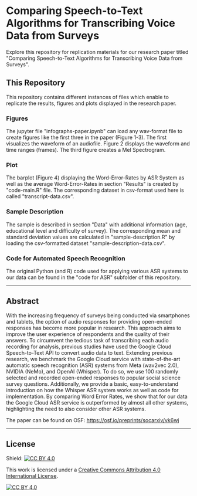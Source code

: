 # Comparing Speech-to-Text Algorithms for Transcribing Voice Data from Surveys

Explore this repository for replication materials for our research paper titled "Comparing Speech-to-Text Algorithms for Transcribing Voice Data from Surveys".

## This Repository

This repository contains different instances of files which enable to replicate the results, figures and plots displayed in the research paper.

### Figures
The jupyter file "infographs-paper.ipynb" can load any wav-format file to create figures like the first three in the paper (Figure 1-3). The first visualizes the waveform of an audiofile. Figure 2 displays the waveform and time ranges (frames). The third figure creates a Mel Spectrogram.

### Plot
The barplot (Figure 4) displaying the Word-Error-Rates by ASR System as well as the average Word-Error-Rates in section "Results" is created by "code-main.R" file. The corresponding dataset in csv-format used here is called "transcript-data.csv".

### Sample Description
The sample is described in section "Data" with additional information (age, educational level and difficulty of survey). The corresponding mean and standard deviation values are calculated in "sample-description.R" by loading the csv-formatted dataset "sample-description-data.csv".

### Code for Automated Speech Recognition
The original Python (and R) code used for applying various ASR systems to our data can be found in the "code for ASR" subfolder of this repository.

---

## Abstract

With the increasing frequency of surveys being conducted via smartphones and tablets, the option of audio responses for providing open-ended responses has become more popular in research. This approach aims to improve the user experience of respondents and the quality of their answers. To circumvent the tedious task of transcribing each audio recording for analysis, previous studies have used the Google Cloud Speech-to-Text API to convert audio data to text. Extending previous research, we benchmark the Google Cloud service with state-of-the-art automatic speech recognition (ASR) systems from Meta (wav2vec 2.0), NVIDIA (NeMo), and OpenAI (Whisper). To do so, we use 100 randomly selected and recorded open-ended responses to popular social science survey questions. Additionally, we provide a basic, easy-to-understand introduction on how the Whisper ASR system works as well as code for implementation. By comparing Word Error Rates, we show that for our data the Google Cloud ASR service is outperformed by almost all other systems, highlighting the need to also consider other ASR systems.

The paper can be found on OSF: https://osf.io/preprints/socarxiv/vk6wj


---

## License
Shield: [![CC BY 4.0][cc-by-shield]][cc-by]

This work is licensed under a
[Creative Commons Attribution 4.0 International License][cc-by].

[![CC BY 4.0][cc-by-image]][cc-by]

[cc-by]: http://creativecommons.org/licenses/by/4.0/
[cc-by-image]: https://i.creativecommons.org/l/by/4.0/88x31.png
[cc-by-shield]: https://img.shields.io/badge/License-CC%20BY%204.0-lightgrey.svg

